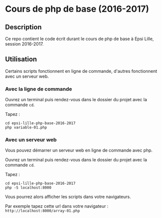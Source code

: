 # Cours de php de base (2016-2017)

## Description

Ce repo contient le code écrit durant le cours de php de base à Epsi Lille, session 2016-2017.

## Utilisation

Certains scripts fonctionnent en ligne de commande, d'autres fonctionnent avec un serveur web.

### Avec la ligne de commande

Ouvrez un terminal puis rendez-vous dans le dossier du projet avec la commande `cd`.

Tapez :

    cd epsi-lille-php-base-2016-2017
    php variable-01.php

### Avec un serveur web

Vous pouvez démarrer un serveur web en ligne de commande avec php.

Ouvrez un terminal puis rendez-vous dans le dossier du projet avec la commande `cd`.

Tapez :

    cd epsi-lille-php-base-2016-2017
    php -S localhost:8000

Vous pourrez alors afficher les scripts dans votre navigateurs.

Par exemple tapez cette url dans votre navigateur : `http://localhost:8000/array-01.php`

